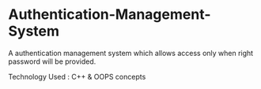 # Authentication-Management-System

A authentication management system which allows access only when right password will be provided.

Technology Used : C++  & OOPS concepts
